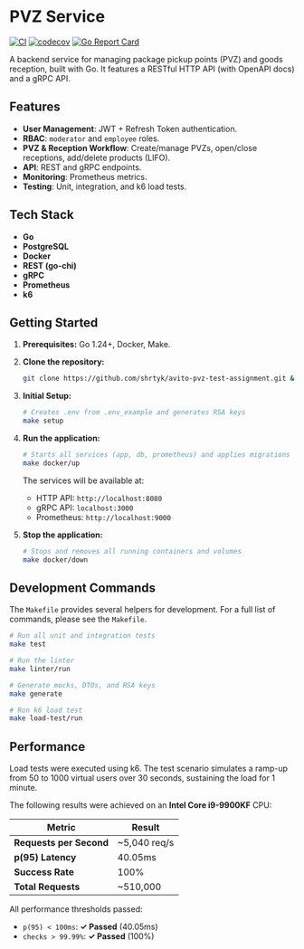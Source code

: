 # PVZ Service

[![CI](https://github.com/shrtyk/avito-pvz-test-assignment/actions/workflows/ci.yml/badge.svg)](https://github.com/shrtyk/avito-pvz-test-assignment/actions/workflows/ci.yml)
[![codecov](https://codecov.io/gh/shrtyk/avito-pvz-test-assignment/graph/badge.svg?token=8HU8XM22KZ)](https://codecov.io/gh/shrtyk/avito-pvz-test-assignment)
[![Go Report Card](https://goreportcard.com/badge/github.com/shrtyk/avito-pvz-test-assignment)](https://goreportcard.com/report/github.com/shrtyk/avito-pvz-test-assignment)

A backend service for managing package pickup points (PVZ) and goods reception, built with Go. It features a RESTful HTTP API (with OpenAPI docs) and a gRPC API.

## Features

- **User Management**: JWT + Refresh Token authentication.
- **RBAC**: `moderator` and `employee` roles.
- **PVZ & Reception Workflow**: Create/manage PVZs, open/close receptions, add/delete products (LIFO).
- **API**: REST and gRPC endpoints.
- **Monitoring**: Prometheus metrics.
- **Testing**: Unit, integration, and k6 load tests.

## Tech Stack

- **Go**
- **PostgreSQL**
- **Docker**
- **REST (go-chi)**
- **gRPC**
- **Prometheus**
- **k6**

## Getting Started

1.  **Prerequisites:** Go 1.24+, Docker, Make.

2.  **Clone the repository:**

    ```sh
    git clone https://github.com/shrtyk/avito-pvz-test-assignment.git && cd avito-pvz-test-assignment
    ```

3.  **Initial Setup:**

    ```sh
    # Creates .env from .env_example and generates RSA keys
    make setup
    ```

4.  **Run the application:**

    ```sh
    # Starts all services (app, db, prometheus) and applies migrations
    make docker/up
    ```

    The services will be available at:

    - HTTP API: `http://localhost:8080`
    - gRPC API: `localhost:3000`
    - Prometheus: `http://localhost:9000`

5.  **Stop the application:**
    ```sh
    # Stops and removes all running containers and volumes
    make docker/down
    ```

## Development Commands

The `Makefile` provides several helpers for development. For a full list of commands, please see the `Makefile`.

```sh
# Run all unit and integration tests
make test
```

```sh
# Run the linter
make linter/run
```

```sh
# Generate mocks, DTOs, and RSA keys
make generate
```

```sh
# Run k6 load test
make load-test/run
```

## Performance

Load tests were executed using k6. The test scenario simulates a ramp-up from 50 to 1000 virtual users over 30 seconds, sustaining the load for 1 minute.

The following results were achieved on an **Intel Core i9-9900KF** CPU:

| Metric                  | Result       |
| ----------------------- | ------------ |
| **Requests per Second** | ~5,040 req/s |
| **p(95) Latency**       | 40.05ms      |
| **Success Rate**        | 100%         |
| **Total Requests**      | ~510,000     |

All performance thresholds passed:

- `p(95) < 100ms`: **✓ Passed** (40.05ms)
- `checks > 99.99%`: **✓ Passed** (100%)
